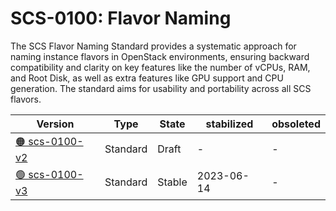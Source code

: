 # SCS-0100: Flavor Naming

The SCS Flavor Naming Standard provides a systematic approach for naming instance flavors in OpenStack environments, ensuring backward compatibility and clarity on key features like the number of vCPUs, RAM, and Root Disk, as well as extra features like GPU support and CPU generation. The standard aims for usability and portability across all SCS flavors.

| Version  | Type  | State   | stabilized | obsoleted |
| -------- | ----- | ------- | ---------- | --------- |
| [🟠 scs-0100-v2](/standards/scs-0100-v2-flavor-naming)  | Standard  | Draft  | -  | -  |
| [🟢 scs-0100-v3](/standards/scs-0100-v3-flavor-naming)  | Standard  | Stable  | 2023-06-14  | -  |
